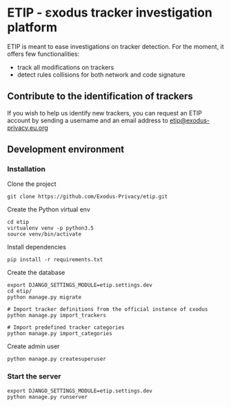 # ETIP - εxodus tracker investigation platform

ETIP is meant to ease investigations on tracker detection. For the moment, it offers few functionalities:
* track all modifications on trackers
* detect rules collisions for both network and code signature

## Contribute to the identification of trackers

If you wish to help us identify new trackers, you can request an ETIP account by sending a username and an email address to etip@exodus-privacy.eu.org

## Development environment

### Installation

Clone the project
```commandline
git clone https://github.com/Exodus-Privacy/etip.git
```
Create the Python virtual env
```commandline
cd etip
virtualenv venv -p python3.5
source venv/bin/activate
```
Install dependencies
```commandline
pip install -r requirements.txt
```
Create the database
```commandline
export DJANGO_SETTINGS_MODULE=etip.settings.dev
cd etip/
python manage.py migrate

# Import tracker definitions from the official instance of εxodus
python manage.py import_trackers

# Import predefined tracker categories
python manage.py import_categories
```
Create admin user
```commandline
python manage.py createsuperuser
```

### Start the server

```commandline
export DJANGO_SETTINGS_MODULE=etip.settings.dev
python manage.py runserver
```
